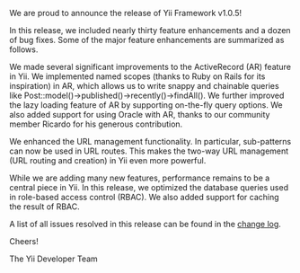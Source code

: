 We are proud to announce the release of Yii Framework v1.0.5!

In this release, we included nearly thirty feature enhancements and a dozen of bug fixes. Some of the major feature enhancements are summarized as follows.

We made several significant improvements to the ActiveRecord (AR) feature in Yii. We implemented named scopes (thanks to Ruby on Rails for its inspiration) in AR, which allows us to write snappy and chainable queries like Post::model()->published()->recently()->findAll(). We further improved the lazy loading feature of AR by supporting on-the-fly query options. We also added support for using Oracle with AR, thanks to our community member Ricardo for his generous contribution.

We enhanced the URL management functionality. In particular, sub-patterns can now be used in URL routes. This makes the two-way URL management (URL routing and creation) in Yii even more powerful.

While we are adding many new features, performance remains to be a central piece in Yii. In this release, we optimized the database queries used in role-based access control (RBAC). We also added support for caching the result of RBAC.

A list of all issues resolved in this release can be found in the [change log](http://www.yiiframework.com/files/CHANGELOG-1.0.5.txt).

Cheers!

The Yii Developer Team